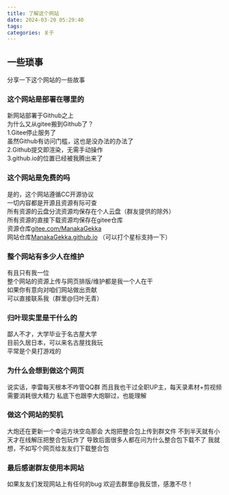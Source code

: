```yaml
---
title: 了解这个网站
date: 2024-03-20 05:29:40
tags: 
categories: 关于
---
```


## 一些琐事
分享一下这个网站的一些故事

### 这个网站是部署在哪里的

新网站部署于Github之上  
为什么又从gitee搬到Github了？  
1.Gitee停止服务了  
虽然Github有访问门槛，这也是没办法的办法了  
2.Github提交即渲染，无需手动操作  
3.github.io的位置已经被我腾出来了

### 这个网站是免费的吗

是的，这个网站遵循CC开源协议  
一切内容都是开源且资源有际可查  
所有资源的云盘分流资源均保存在个人云盘（群友提供的除外）  
所有资源的直接下载资源均保存在gitee仓库  
资源仓库[gitee.com/ManakaGekka](https://gitee.com/ManakaGekka)  
网站仓库[ManakaGekka.github.io](https://github.com/ManakaGekka/ManakaGekka.github.io)
（可以打个星标支持一下）

### 整个网站有多少人在维护

有且只有我一位  
整个网站的资源上传与网页排版/维护都是我一个人在干  
如果你有意向对咱们网站做出贡献  
可以直接联系我（群里@归叶无青）

### 归叶现实里是干什么的

鄙人不才，大学毕业于名古屋大学  
目前久居日本，可以来名古屋找我玩  
平常是个臭打游戏的 

### 为什么会想到做这个网页

说实话，李雷每天根本不咋管QQ群
而且我也干过全职UP主，每天录素材+剪视频需要消耗很大精力
私底下也跟李大炮聊过，也能理解

### 做这个网站的契机

大炮还在更新一个幸运方块空岛那会
大炮把整合包上传到群文件
不到半天就有小天才在线解压把整合包玩炸了
导致后面很多人都在问为什么整合包下载不了
我就想，不如写个网页给友友们下载整合包

### 最后感谢群友使用本网站

如果友友们发现网站上有任何的bug
欢迎去群里@我反馈，感激不尽！
